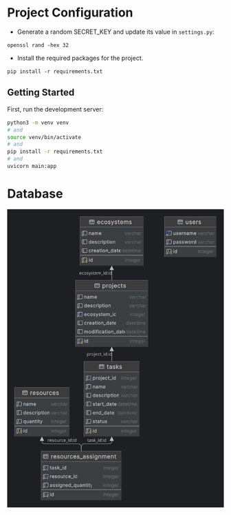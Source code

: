 # Project Configuration

- Generate a random SECRET_KEY and update its value in `settings.py`:

```shell
openssl rand -hex 32
```

- Install the required packages for the project.

```shell
pip install -r requirements.txt
```

## Getting Started

First, run the development server:

```bash
python3 -m venv venv
# and
source venv/bin/activate
# and
pip install -r requirements.txt
# and
uvicorn main:app
```

# Database

![Database Diagram](/assets/images/conservation_hub_api_database.png "Database Diagram")